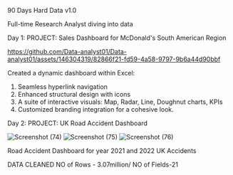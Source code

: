 90 Days Hard Data v1.0

 Full-time Research Analyst diving into data
       

Day 1: PROJECT: Sales Dashboard for McDonald's South American Region


https://github.com/Data-analyst01/Data-analyst01/assets/146304319/82866f21-fd59-4a58-9797-9b6a44d90bbf

Created a dynamic dashboard within Excel:

1. Seamless hyperlink navigation
2. Enhanced structural design with icons
3. A suite of interactive visuals: Map, Radar, Line, Doughnut charts, KPIs
4. Customized branding integration for a cohesive look.


Day 2: PROJECT: UK Road Accident Dashboard

![Screenshot (74)](https://github.com/Data-analyst01/Data-analyst01/assets/146304319/55026c9b-d609-4ec7-938d-5a9a675e1c24)
![Screenshot (75)](https://github.com/Data-analyst01/Data-analyst01/assets/146304319/a52d54b6-7405-4416-b5cc-3b0d637268f9)
![Screenshot (76)](https://github.com/Data-analyst01/Data-analyst01/assets/146304319/66c911f2-7bfc-4496-92bd-8faebe652426)

Road Accident Dashboard for year 2021 and 2022 UK Accidents

DATA CLEANED
NO of Rows - 3.07million/
NO of Fields-21
